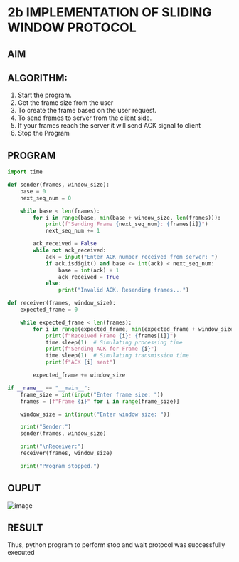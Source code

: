 # 2b IMPLEMENTATION OF SLIDING WINDOW PROTOCOL
## AIM
## ALGORITHM:
1. Start the program.
2. Get the frame size from the user
3. To create the frame based on the user request.
4. To send frames to server from the client side.
5. If your frames reach the server it will send ACK signal to client
6. Stop the Program
## PROGRAM
```py
import time

def sender(frames, window_size):
    base = 0
    next_seq_num = 0

    while base < len(frames):
        for i in range(base, min(base + window_size, len(frames))):
            print(f"Sending Frame {next_seq_num}: {frames[i]}")
            next_seq_num += 1

        ack_received = False
        while not ack_received:
            ack = input("Enter ACK number received from server: ")
            if ack.isdigit() and base <= int(ack) < next_seq_num:
                base = int(ack) + 1
                ack_received = True
            else:
                print("Invalid ACK. Resending frames...")

def receiver(frames, window_size):
    expected_frame = 0

    while expected_frame < len(frames):
        for i in range(expected_frame, min(expected_frame + window_size, len(frames))):
            print(f"Received Frame {i}: {frames[i]}")
            time.sleep(1)  # Simulating processing time
            print(f"Sending ACK for Frame {i}")
            time.sleep(1)  # Simulating transmission time
            print(f"ACK {i} sent")

        expected_frame += window_size

if __name__ == "__main__":
    frame_size = int(input("Enter frame size: "))
    frames = [f"Frame {i}" for i in range(frame_size)]

    window_size = int(input("Enter window size: "))

    print("Sender:")
    sender(frames, window_size)

    print("\nReceiver:")
    receiver(frames, window_size)

    print("Program stopped.")

```
## OUPUT

![image](https://github.com/EzhilsreeJ/2b_SLIDING_WINDOW_PROTOCOL/assets/144870412/2c9f41d3-6c6f-47f3-914d-3263bc80cd53)

## RESULT
Thus, python program to perform stop and wait protocol was successfully executed

